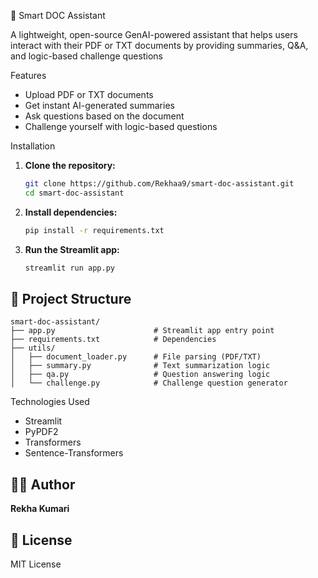 🧠 Smart DOC Assistant

A lightweight, open-source GenAI-powered assistant that helps users interact with their PDF or TXT documents by providing summaries, Q&A, and logic-based challenge questions 

 Features

- Upload PDF or TXT documents  
- Get instant AI-generated summaries  
- Ask questions based on the document  
- Challenge yourself with logic-based questions  

 Installation

1. **Clone the repository:**
   ```bash
   git clone https://github.com/Rekhaa9/smart-doc-assistant.git
   cd smart-doc-assistant
   ```

2. **Install dependencies:**
   ```bash
   pip install -r requirements.txt
   ```

3. **Run the Streamlit app:**
   ```bash
   streamlit run app.py
   ```

## 📂 Project Structure

```
smart-doc-assistant/
├── app.py                      # Streamlit app entry point
├── requirements.txt            # Dependencies
├── utils/
│   ├── document_loader.py      # File parsing (PDF/TXT)
│   ├── summary.py              # Text summarization logic
│   ├── qa.py                   # Question answering logic
│   └── challenge.py            # Challenge question generator
```

 Technologies Used

- Streamlit
- PyPDF2
- Transformers
- Sentence-Transformers

## 👩‍💻 Author

**Rekha Kumari**

## 📃 License

MIT License


